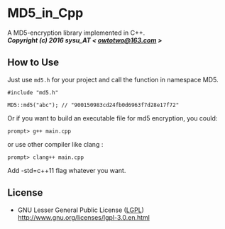 # **MD5_in_Cpp** #
A MD5-encryption library implemented in C++.  
__*Copyright (c) 2016 sysu_AT < owtotwo@163.com >*__  


## How to Use ##

Just use `md5.h` for your project and call the function in namespace MD5.  

```
#include "md5.h"

MD5::md5("abc"); // "900150983cd24fb0d6963f7d28e17f72"

```

Or if you want to build an executable file for md5 encryption, you could:  

	prompt> g++ main.cpp
or use other compiler like clang :

	prompt> clang++ main.cpp
Add -std=c++11 flag whatever you want.


## License ##
* GNU Lesser General Public License ([LGPL](LICENSE))  
  http://www.gnu.org/licenses/lgpl-3.0.en.html
